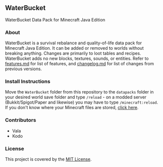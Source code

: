 ## WaterBucket

WaterBucket Data Pack for Minecraft Java Edition


### About

WaterBucket is a survival rebalance and quality-of-life data pack for Minecraft Java Edition. It can be added or removed to worlds without breaking anything. Changes are primarily to loot tables and recipes. WaterBucket adds no new blocks, textures, sounds, or entities. Refer to [features.md](https://github.com/Valafar123/WaterBucket/blob/master/features.md) for list of features, and [changelog.md](https://github.com/Valafar123/WaterBucket/blob/master/changelog.md) for list of changes from previous versions.


### Install Instructions

Move the `WaterBucket` folder from this repository to the `datapacks` folder in your desired world save folder and type `/reload` - on a modded server (Bukkit/Spigot/Paper and likewise) you may have to type `/minecraft:reload`. If you don't know where your Minecraft files are stored, [click here](https://help.mojang.com/customer/en/portal/articles/1480874-where-are-minecraft-files-stored-?).

### Contributors

* Vala
* Kodo


### License

This project is covered by the [MIT License](https://github.com/Valafar123/WaterBucket/blob/master/LICENSE).
